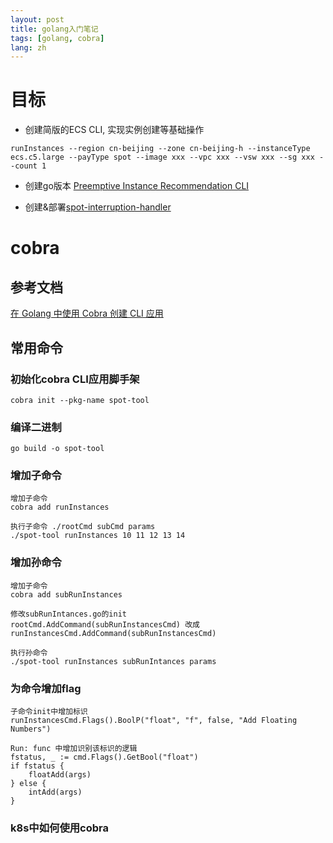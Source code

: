 ```yaml
---
layout: post
title: golang入门笔记
tags: [golang, cobra]
lang: zh
---
```

# 目标
- 创建简版的ECS CLI, 实现实例创建等基础操作
```shell
runInstances --region cn-beijing --zone cn-beijing-h --instanceType ecs.c5.large --payType spot --image xxx --vpc xxx --vsw xxx --sg xxx --count 1
```

- 创建go版本 [Preemptive Instance Recommendation CLI](https://github.com/aliyun/alibabacloud-ecs-easy-sdk/tree/master/incubator-plugins/preemptive-instance-recommendation)

- 创建&部署[spot-interruption-handler](https://github.com/kube-aws/kube-spot-termination-notice-handler)


# cobra
## 参考文档
[在 Golang 中使用 Cobra 创建 CLI 应用](https://www.qikqiak.com/post/create-cli-app-with-cobra/)

## 常用命令

### 初始化cobra CLI应用脚手架
```shell
cobra init --pkg-name spot-tool
```

### 编译二进制
```shell
go build -o spot-tool
```

### 增加子命令
```shell
增加子命令
cobra add runInstances
```

```shell
执行子命令 ./rootCmd subCmd params
./spot-tool runInstances 10 11 12 13 14
```

### 增加孙命令
```shell
增加子命令
cobra add subRunInstances
```

```shell
修改subRunIntances.go的init
rootCmd.AddCommand(subRunInstancesCmd) 改成
runInstancesCmd.AddCommand(subRunInstancesCmd) 
```

```shell
执行孙命令
./spot-tool runInstances subRunIntances params
```


### 为命令增加flag
```shell
子命令init中增加标识 
runInstancesCmd.Flags().BoolP("float", "f", false, "Add Floating Numbers")
```

```shell
Run: func 中增加识别该标识的逻辑
fstatus, _ := cmd.Flags().GetBool("float")
if fstatus {
    floatAdd(args)
} else {
    intAdd(args)
}
```

### k8s中如何使用cobra


